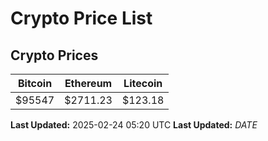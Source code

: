 # Crypto Price List

## Crypto Prices
| Bitcoin | Ethereum | Litecoin |
| ------- | -------- | -------- |
| $95547 | $2711.23 | $123.18 |
**Last Updated:** 2025-02-24 05:20 UTC
**Last Updated:** $DATE$
